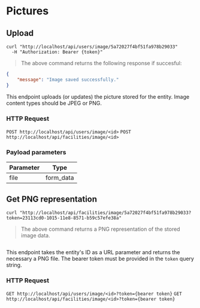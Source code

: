 # Pictures

## Upload

```shell
curl "http://localhost/api/users/image/5a72027f4bf51fa978b29033"
  -H "Authorization: Bearer {token}"
```

> The above command returns the following response if succesful:

```json
{
    "message": "Image saved successfully."
}
```

This endpoint uploads (or updates) the picture stored for the entity. Image content types should be JPEG or PNG.

### HTTP Request

`POST http://localhost/api/users/image/<id>`
`POST http://localhost/api/facilities/image/<id>`

### Payload parameters

Parameter | Type
--------- | ----
file | form_data


## Get PNG representation

```shell
curl "http://localhost/api/facilities/image/5a72027f4bf51fa978b29033?token=23113cd0-1015-11e8-8571-b59c57efe38a"
```

> The above command returns a PNG representation of the stored image data.

```

```

This endpoint takes the entity's ID as a URL parameter and returns the necessary a PNG file. The bearer token must be provided in the `token` query string.

### HTTP Request

`GET http://localhost/api/users/image/<id>?token={bearer token}`
`GET http://localhost/api/facilities/image/<id>?token={bearer token}`
